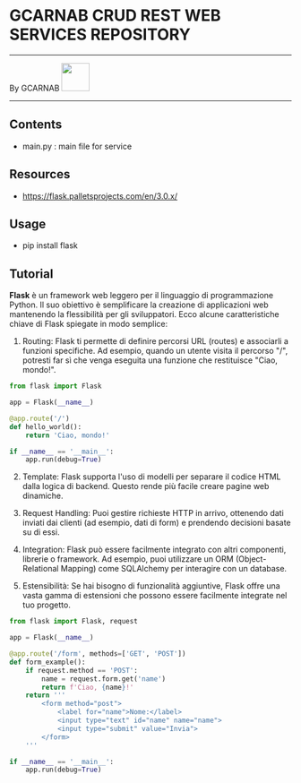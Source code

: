 # GCARNAB CRUD REST WEB SERVICES REPOSITORY
___

By GCARNAB <a href='https://github.com/gcarnab'> <img src='https://avatars.githubusercontent.com/u/15156604?v=4' width="50"/></a>
___

## Contents

- main.py : main file for service


## Resources

- https://flask.palletsprojects.com/en/3.0.x/

## Usage

- pip install flask

## Tutorial

**Flask** è un framework web leggero per il linguaggio di programmazione Python. Il suo obiettivo è semplificare la creazione di applicazioni web mantenendo la flessibilità per gli sviluppatori. Ecco alcune caratteristiche chiave di Flask spiegate in modo semplice:

1. Routing: Flask ti permette di definire percorsi URL (routes) e associarli a funzioni specifiche. Ad esempio, quando un utente visita il percorso "/", potresti far sì che venga eseguita una funzione che restituisce "Ciao, mondo!".
```python
from flask import Flask

app = Flask(__name__)

@app.route('/')
def hello_world():
    return 'Ciao, mondo!'

if __name__ == '__main__':
    app.run(debug=True)
```
2. Template: Flask supporta l'uso di modelli per separare il codice HTML dalla logica di backend. Questo rende più facile creare pagine web dinamiche.

3. Request Handling: Puoi gestire richieste HTTP in arrivo, ottenendo dati inviati dai clienti (ad esempio, dati di form) e prendendo decisioni basate su di essi.

4. Integration: Flask può essere facilmente integrato con altri componenti, librerie o framework. Ad esempio, puoi utilizzare un ORM (Object-Relational Mapping) come SQLAlchemy per interagire con un database.

5. Estensibilità: Se hai bisogno di funzionalità aggiuntive, Flask offre una vasta gamma di estensioni che possono essere facilmente integrate nel tuo progetto.

```python
from flask import Flask, request

app = Flask(__name__)

@app.route('/form', methods=['GET', 'POST'])
def form_example():
    if request.method == 'POST':
        name = request.form.get('name')
        return f'Ciao, {name}!'
    return '''
        <form method="post">
            <label for="name">Nome:</label>
            <input type="text" id="name" name="name">
            <input type="submit" value="Invia">
        </form>
    '''

if __name__ == '__main__':
    app.run(debug=True)

```